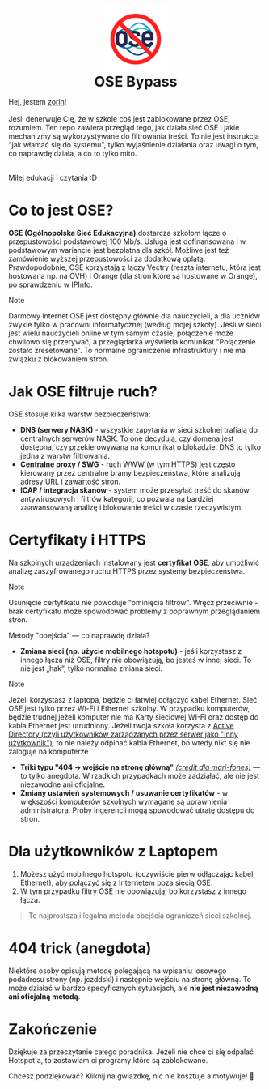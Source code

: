 <div align="center">
  <img src="https://github.com/ZorinOnTop/ose-bypass/blob/main/img/logo.png" alt="OSE Bypass" width="128" height="128" />
  <h1 style="margin: 0;">OSE Bypass</h1>
</div>


Hej, jestem [zorin](https://github.com/ZorinOnTop)! <br><br>Jeśli denerwuje Cię, że w szkole coś jest zablokowane przez OSE, rozumiem. Ten repo zawiera przegląd tego, jak działa sieć OSE i jakie mechanizmy są wykorzystywane do filtrowania treści. To nie jest instrukcja "jak włamać się do systemu", tylko wyjaśnienie działania oraz uwagi o tym, co naprawdę działa, a co to tylko mito.

<br>Miłej edukacji i czytania :D

# Co to jest OSE?

**OSE (Ogólnopolska Sieć Edukacyjna)** dostarcza szkołom łącze o przepustowości podstawowej 100 Mb/s. Usługa jest dofinansowana i w podstawowym wariancie jest bezpłatna dla szkół. Możliwe jest też zamówienie wyższej przepustowości za dodatkową opłatą. Prawdopodobnie, OSE korzystają z łączy Vectry (reszta internetu, która jest hostowana np. na OVH) i Orange (dla stron które są hostowane w Orange), po sprawdzeniu w [IPInfo](https://ipinfo.io/AS204679#block-upstreams).

> [!NOTE]
> Darmowy internet OSE jest dostępny głównie dla nauczycieli, a dla uczniów zwykle tylko w pracowni informatycznej (według mojej szkoły). Jeśli w sieci jest wielu nauczycieli online w tym samym czasie, połączenie może chwilowo się przerywać, a przeglądarka wyświetla komunikat "Połączenie zostało zresetowane". To normalne ograniczenie infrastruktury i nie ma związku z blokowaniem stron.

# Jak OSE filtruje ruch?

OSE stosuje kilka warstw bezpieczeństwa:
- **DNS (serwery NASK)** - wszystkie zapytania w sieci szkolnej trafiają do centralnych serwerów NASK. To one decydują, czy domena jest dostępna, czy przekierowywana na komunikat o blokadzie. DNS to tylko jedna z warstw filtrowania.
- **Centralne proxy / SWG** - ruch WWW (w tym HTTPS) jest często kierowany przez centralne bramy bezpieczeństwa, które analizują adresy URL i zawartość stron.
- **ICAP / integracja skanów** - system może przesyłać treść do skanów antywirusowych i filtrów kategorii, co pozwala na bardziej zaawansowaną analizę i blokowanie treści w czasie rzeczywistym.

# Certyfikaty i HTTPS

Na szkolnych urządzeniach instalowany jest **certyfikat OSE**, aby umożliwić analizę zaszyfrowanego ruchu HTTPS przez systemy bezpieczeństwa.
> [!NOTE]
> Usunięcie certyfikatu nie powoduje "ominięcia filtrów". Wręcz przeciwnie - brak certyfikatu może spowodować problemy z poprawnym przeglądaniem stron.


Metody "obejścia" — co naprawdę działa?
- **Zmiana sieci (np. użycie mobilnego hotspotu)** - jeśli korzystasz z innego łącza niż OSE, filtry nie obowiązują, bo jesteś w innej sieci. To nie jest „hak”, tylko normalna zmiana sieci.
> [!NOTE]
> Jeżeli korzystasz z laptopa, będzie ci łatwiej odłączyć kabel Ethernet. Sieć OSE jest tylko przez Wi-Fi i Ethernet szkolny. W przypadku komputerów, będzie trudnej jeżeli komputer nie ma Karty sieciowej WI-FI oraz dostęp do kabla Ethernet jest utrudniony. Jeżeli twoja szkoła korzysta z [Active Directory (czyli użytkowników zarządzanych przez serwer jako "Inny użytkownik")](https://pl.wikipedia.org/wiki/Active_Directory), to nie należy odpinać kabla Ethernet, bo wtedy nikt się nie zaloguje na komputerze
- **Triki typu "404 → wejście na stronę główną"** *[(credit dla mari-fones)](https://github.com/ZorinOnTop/ose-bypass/issues/4)* — to tylko anegdota. W rzadkich przypadkach może zadziałać, ale nie jest niezawodne ani oficjalne.
- **Zmiany ustawień systemowych / usuwanie certyfikatów** - w większości komputerów szkolnych wymagane są uprawnienia administratora. Próby ingerencji mogą spowodować utratę dostępu do stron.

# Dla użytkowników z Laptopem

1. Możesz użyć mobilnego hotspotu (oczywiście pierw odłączając kabel Ethernet), aby połączyć się z Internetem poza siecią OSE.
2. W tym przypadku filtry OSE nie obowiązują, bo korzystasz z innego łącza.
> To najprostsza i legalna metoda obejścia ograniczeń sieci szkolnej.

# 404 trick (anegdota)
Niektóre osoby opisują metodę polegającą na wpisaniu losowego podadresu strony (np. jczddskl) i następnie wejściu na stronę główną. To może działać w bardzo specyficznych sytuacjach, ale **nie jest niezawodną ani oficjalną metodą**.

# Zakończenie

Dziękuje za przeczytanie całego poradnika. Jeżeli nie chce ci się odpalać Hotspot'a, to zostawiam ci programy które są zablokowane.

Chcesz podziękować? Kliknij na gwiazdkę, nic nie kosztuje a motywuje! 🧡
